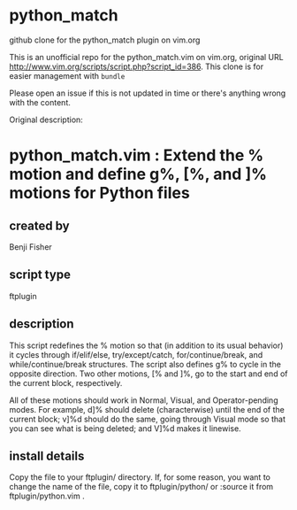 python_match
============

github clone for the python_match plugin on vim.org

This is an unofficial repo for the python_match.vim on vim.org, original
URL <http://www.vim.org/scripts/script.php?script_id=386>. This clone is
for easier management with `bundle`

Please open an issue if this is not updated in time or there's anything
wrong with the content.

Original description:

# python_match.vim : Extend the % motion and define g%, [%, and ]% motions for Python files

## created by

Benji Fisher
 
## script type

ftplugin
 
## description

This script redefines the % motion so that (in addition to its usual behavior)
it cycles through if/elif/else, try/except/catch, for/continue/break, and
while/continue/break structures.  The script also
defines g% to cycle in the opposite direction.  Two other motions, [% and ]%,
go to the start and end of the current block, respectively.

All of these motions should work in Normal, Visual, and Operator-pending
modes.  For example, d]% should delete (characterwise) until the end of the
current block; v]%d should do the same, going through Visual mode so that
you can see what is being deleted; and V]%d makes it linewise.
 
## install details
Copy the file to your ftplugin/ directory.  If, for some reason, you want to
change the name of the file, copy it to ftplugin/python/ or :source it from
ftplugin/python.vim .
